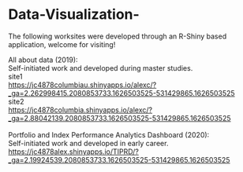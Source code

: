# Data-Visualization-
The following worksites were developed through an R-Shiny based application, welcome for visiting!

All about data (2019):<br/>
Self-initiated work and developed during master studies. <br/>
site1<br/>
https://jc4878columbiau.shinyapps.io/alexc/?_ga=2.262998415.2080853733.1626503525-531429865.1626503525 <br/>
site2<br/>
https://jc4878columbia.shinyapps.io/alexc/?_ga=2.88042139.2080853733.1626503525-531429865.1626503525 <br/>
<br/>
Portfolio and Index Performance Analytics Dashboard (2020): <br/>
Self-initiated work and developed in early career.<br/>
https://jc4878alex.shinyapps.io/TIPRD/?_ga=2.19924539.2080853733.1626503525-531429865.1626503525 <br/>

